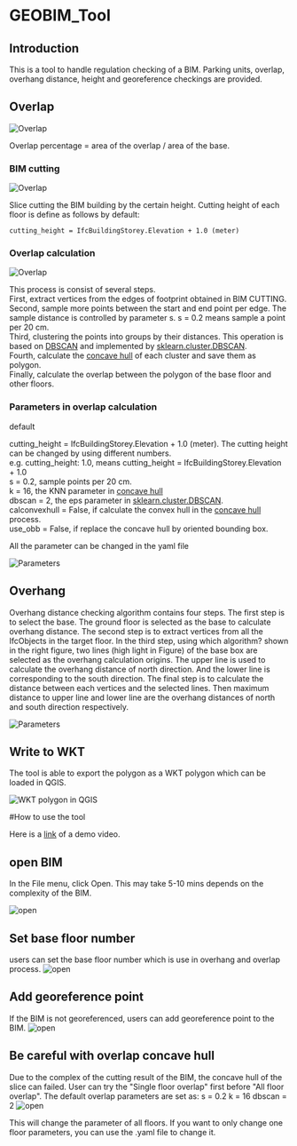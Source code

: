 # GEOBIM_Tool

## Introduction

This is a tool to handle regulation checking of a BIM. Parking units, overlap, overhang distance, height and georeference checkings are provided.

## Overlap

![Overlap](./img/Overlap.png)

Overlap percentage =  area of the overlap / area of the base.

### BIM cutting

![Overlap](./img/Cutting.png)

Slice cutting the BIM building by the certain height. Cutting height of each floor is define as follows by default:
	
	cutting_height = IfcBuildingStorey.Elevation + 1.0 (meter)



### Overlap calculation

![Overlap](./img/Overlap_cal.png)

This process is consist of several steps.<br/>
First, extract vertices from the edges of footprint obtained in BIM CUTTING.<br/>
Second, sample more points between the start and end point per edge. The sample distance is controlled by parameter s. s = 0.2 means sample a point per 20 cm. <br/>
Third, clustering the points into groups by their distances. This operation is based on [DBSCAN](https://en.wikipedia.org/wiki/DBSCAN) and implemented by [sklearn.cluster.DBSCAN](https://scikit-learn.org/stable/modules/generated/sklearn.cluster.DBSCAN.html). <br/>
Fourth, calculate the [concave hull](https://github.com/sebastianbeyer/concavehull) of each cluster and save them as polygon. <br/>
Finally, calculate the overlap between the polygon of the base floor and other floors.


### Parameters in overlap calculation
default

cutting_height = IfcBuildingStorey.Elevation + 1.0 (meter). The cutting height can be changed by using different numbers. <br/>
e.g. cutting_height: 1.0, means cutting_height = IfcBuildingStorey.Elevation + 1.0
<br/>
s = 0.2, sample points per 20 cm. <br/>
k = 16, the KNN parameter in [concave hull](https://github.com/sebastianbeyer/concavehull) <br/>
dbscan = 2, the eps parameter in [sklearn.cluster.DBSCAN](https://scikit-learn.org/stable/modules/generated/sklearn.cluster.DBSCAN.html). <br/>
calconvexhull = False, if calculate the convex hull in the [concave hull](https://github.com/sebastianbeyer/concavehull) process. <br/>
use_obb = False, if replace the concave hull by oriented bounding box.

All the parameter can be changed in the yaml file

![Parameters](./img/yaml.png)

## Overhang

Overhang distance checking algorithm contains four steps. The first step is to select the base.
The ground floor is selected as the base to calculate overhang distance.
The second step is to extract vertices from all the IfcObjects in the target floor. In the third step, using
which algorithm?
shown in the right figure, two lines (high light in Figure) of the base box are selected
as the overhang calculation origins. The upper line is used to calculate the overhang distance of north
direction. And the lower line is corresponding to the south direction. The final step is to calculate the
distance between each vertices and the selected lines. Then maximum distance to upper line and lower
line are the overhang distances of north and south direction respectively.

![Parameters](./img/Overhang.png)

## Write to WKT 

The tool is able to export the polygon as a WKT polygon which can be loaded in QGIS.

![WKT polygon in QGIS](./img/WKT.png)

#How to use the tool

Here is a [link](https://drive.google.com/drive/folders/15lssggZTPzWCzCmCMfeNaQi4qxUnoOy6) of a demo video.

## open BIM

In the File menu, click Open. This may take 5-10 mins depends on the complexity of the BIM.

![open](./img/Open.png)

## Set base floor number

users can set the base floor number which is use in overhang and overlap process.
![open](./img/Setbase.png)

## Add georeference point
If the BIM is not georeferenced, users can add georeference point to the BIM.
![open](./img/Geo.png)

## Be careful with overlap concave hull

Due to the complex of the cutting result of the BIM, the concave hull of the slice can failed. User can try the "Single floor overlap" first before "All floor overlap".
The default overlap parameters are set as:
s = 0.2
k = 16
dbscan = 2
![open](./img/Overlap_p.png)

This will change the parameter of all floors. If you want to only change one floor parameters, you can use the .yaml file to change it.












